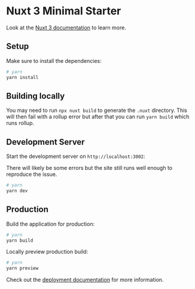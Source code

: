 # Nuxt 3 Minimal Starter

Look at the [Nuxt 3 documentation](https://nuxt.com/docs/getting-started/introduction) to learn more.

## Setup

Make sure to install the dependencies:

```bash
# yarn
yarn install
```

## Building locally

You may need to run `npx nuxt build` to generate the `.nuxt` directory. This will then fail with a rollup error but after that you can run `yarn build` which runs rollup.

## Development Server

Start the development server on `http://localhost:3002`:

There will likely be some errors but the site still runs well enough to reproduce the issue.

```bash
# yarn
yarn dev
```

## Production

Build the application for production:

```bash
# yarn
yarn build
```

Locally preview production build:

```bash
# yarn
yarn preview
```

Check out the [deployment documentation](https://nuxt.com/docs/getting-started/deployment) for more information.
